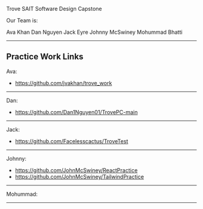 Trove
SAIT Software Design Capstone

Our Team is:

Ava Khan
Dan Nguyen
Jack Eyre
Johnny McSwiney
Mohummad Bhatti

-------------------
Practice Work Links
-------------------

Ava:
 - https://github.com/jvakhan/trove_work
_____________________________

Dan:
 - https://github.com/Dan1Nguyen01/TrovePC-main
_____________________________
Jack:
 - https://github.com/Facelesscactus/TroveTest
_____________________________

Johnny:
 - https://github.com/JohnMcSwiney/ReactPractice
 - https://github.com/JohnMcSwiney/TailwindPractice
_____________________________

Mohummad:

_____________________________
